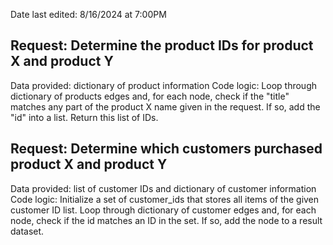 Date last edited: 8/16/2024 at 7:00PM

## Request: Determine the product IDs for product X and product Y
Data provided: dictionary of product information
Code logic: 
Loop through dictionary of products edges and, for each node, check if the "title" matches any part of the product X name given in the request. If so, add the "id" into a list. Return this list of IDs.

## Request: Determine which customers purchased product X and product Y
Data provided: list of customer IDs and dictionary of customer information
Code logic: 
Initialize a set of customer_ids that stores all items of the given customer ID list. Loop through dictionary of customer edges and, for each node, check if the id matches an ID in the set. If so, add the node to a result dataset. 
